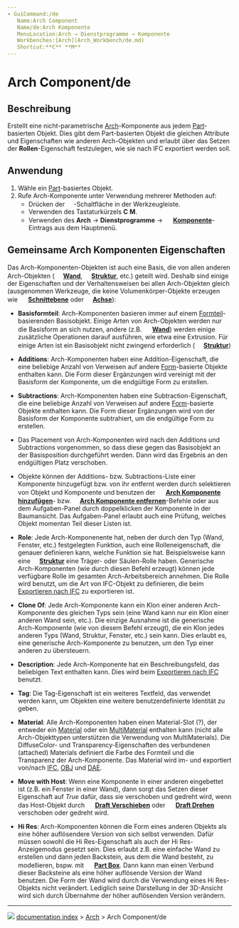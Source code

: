 ```yaml
---
- GuiCommand:/de
   Name:Arch Component
   Name/de:Arch Komponente
‎   MenuLocation:Arch → Dienstprogramme → Komponente
   Workbenches:[Arch](Arch_Workbench/de.md)
   Shortcut:**C** **M‏‎**
---
```


# Arch Component/de

## Beschreibung

Erstellt eine nicht-parametrische [Arch](Arch_Workbench/de.md)-Komponente aus jedem [Part](Part_Workbench/de.md)-basierten Objekt. Dies gibt dem Part-basierten Objekt die gleichen Attribute und Eigenschaften wie anderen Arch-Objekten und erlaubt über das Setzen der **Rollen**-Eigenschaft festzulegen, wie sie nach IFC exportiert werden soll.

## Anwendung

1.  Wähle ein [Part](Part_Workbench/de.md)-basiertes Objekt.
2.  Rufe Arch-Komponente unter Verwendung mehrerer Methoden auf:
    -   Drücken der **<img src="images/Arch_Component.svg" width=16px>**-Schaltfläche in der Werkzeugleiste.
    -   Verwenden des Tastaturkürzels **C** **M**.
    -   Verwenden des **Arch** → **Dienstprogramme** → **<img src="images/Arch_Component.svg" width=16px> [Komponente](Arch_Component/de.md)**-Eintrags aus dem Hauptmenü.

## Gemeinsame Arch Komponenten Eigenschaften 

Das Arch-Komponenten-Objekten ist auch eine Basis, die von allen anderen Arch-Objekten (**<img src="images/Arch_Wall.svg" width=16px> [Wand](Arch_Wall/de.md)**, **<img src="images/Arch_Structure.svg" width=16px>[Struktur](Arch_Structure/de.md)**, etc.) geteilt wird. Deshalb sind einige der Eigenschaften und der Verhaltensweisen bei allen Arch-Objekten gleich (ausgenommen Werkzeuge, die keine Volumenkörper-Objekte erzeugen wie **<img src="images/Arch_SectionPlane.svg" width=16px> [Schnittebene](Arch_SectionPlane/de.md)** oder **<img src="images/Arch_Axis.svg" width=16px>[Achse](Arch_Axis/de.md)**):

-   **Basisformteil**: Arch-Komponenten basieren immer auf einem [Formteil](Part_Workbench/de.md)-basierenden Basisobjekt. Einige Arten von Arch-Objekten werden nur die Basisform an sich nutzen, andere (z.B. **<img src="images/Arch_Wall.svg" width=16px> [Wand](Arch_Wall/de.md)**) werden einige zusätzliche Operationen darauf ausführen, wie etwa eine Extrusion. Für einige Arten ist ein Basisobjekt nicht zwingend erforderlich (**<img src="images/Arch_Structure.svg" width=16px> [Struktur](Arch_Structure/de.md)**)

-   **Additions**: Arch-Komponenten haben eine Addition-Eigenschaft, die eine beliebige Anzahl von Verweisen auf andere [Form](Part_Workbench/de.md)-basierte Objekte enthalten kann. Die Form dieser Ergänzungen wird vereinigt mit der Basisform der Komponente, um die endgültige Form zu erstellen.

-   **Subtractions**: Arch-Komponenten haben eine Subtraction-Eigenschaft, die eine beliebige Anzahl von Verweisen auf andere [Form](Part_Workbench/de.md)-basierte Objekte enthalten kann. Die Form dieser Ergänzungen wird von der Basisform der Komponente subtrahiert, um die endgültige Form zu erstellen.

-   Das Placement von Arch-Komponenten wird nach den Additions und Subtractions vorgenommen, so dass diese gegen das Basisobjekt an der Basisposition durchgeführt werden. Dann wird das Ergebnis an den endgültigen Platz verschoben.


<div class="mw-translate-fuzzy">

-   Objekte können der Additions- bzw. Subtractions-Liste einer Komponente hinzugefügt bzw. von ihr entfernt werden durch selektieren von Objekt und Komponente und benutzen der **<img src="images/Arch_Add.svg" width=16px> [Arch Komponente hinzufügen](Arch_Add/de.md)**- bzw. **<img src="images/Arch_Remove.svg" width=16px>[Arch Komponente entfernen](Arch_Remove/de.md)**-Befehle oder aus dem Aufgaben-Panel durch doppelklicken der Komponente in der Baumansicht. Das Aufgaben-Panel erlaubt auch eine Prüfung, welches Objekt momentan Teil dieser Listen ist.


</div>

-   **Role**: Jede Arch-Komponenente hat, neben der durch den Typ (Wand, Fenster, etc.) festgelegten Funktion, auch eine Rolleneigenschaft, die genauer definieren kann, welche Funktion sie hat. Beispielsweise kann eine **<img src="images/Arch_Structure.svg" width=16px>[Struktur](Arch_Structure/de.md)** eine Träger- oder Säulen-Rolle haben. Generische Arch-Komponenten (wie durch diesen Befehl erzeugt) können jede verfügbare Rolle im gesamten Arch-Arbeitsbereich annehmen. Die Rolle wird benutzt, um die Art von IFC-Objekt zu definieren, die beim [Exportieren nach IFC](Arch_IFC/de.md) zu exportieren ist.

-   **Clone Of**: Jede Arch-Komponente kann ein Klon einer anderen Arch-Komponente des gleichen Typs sein (eine Wand kann nur ein Klon einer anderen Wand sein, etc.). Die einzige Ausnahme ist die generische Arch-Komponente (wie von diesem Befehl erzeugt), die ein Klon jedes anderen Typs (Wand, Struktur, Fenster, etc.) sein kann. Dies erlaubt es, eine generische Arch-Komponente zu benutzen, um den Typ einer anderen zu übersteuern.

-   **Description**: Jede Arch-Komponente hat ein Beschreibungsfeld, das beliebigen Text enthalten kann. Dies wird beim [Exportieren nach IFC](Arch_IFC/de.md) benutzt.

-   **Tag**: Die Tag-Eigenschaft ist ein weiteres Textfeld, das verwendet werden kann, um Objekten eine weitere benutzerdefinierte Identität zu geben.


<div class="mw-translate-fuzzy">

-   **Material**: Alle Arch-Komponenten haben einen Material-Slot (?), der entweder ein [Material](Arch_SetMaterial/de.md) oder ein [MultiMaterial](Arch_MultiMaterial/de.md) enthalten kann (nicht alle Arch-Objekttypen unterstützen die Verwendung von MultiMaterials). Die DiffuseColor- und Transparency-Eigenschaften des verbundenen (attached) Materials definiert die Farbe des Formteil und die Transparenz der Arch-Komponente. Das Material wird im- und exportiert von/nach [IFC](Arch_IFC/de.md), [OBJ](Arch_OBJ/de.md) und [DAE](Arch_DAE/de.md).


</div>

-   **Move with Host**: Wenn eine Komponente in einer anderen eingebettet ist (z.B. ein Fenster in einer Wand), dann sorgt das Setzen dieser Eigenschaft auf *True* dafür, dass sie verschoben und gedreht wird, wenn das Host-Objekt durch **<img src="images/Draft_Move.svg" width=16px> [Draft Verschieben](Draft_Move/de.md)** oder **<img src="images/Draft_Rotate.svg" width=16px> [Draft Drehen](Draft_Rotate/de.md)** verschoben oder gedreht wird.


<div class="mw-translate-fuzzy">

-   **Hi Res**: Arch-Komponenten können die Form eines anderen Objekts als eine höher auflösendere Version von sich selbst verwenden. Dafür müssen sowohl die Hi Res-Eigenschaft als auch der Hi Res-Anzeigemodus gesetzt sein. Dies erlaubt z.B. eine einfache Wand zu erstellen und dann jeden Backstein, aus dem die Wand besteht, zu modellieren, bspw. mit **<img src="images/Part_Box.svg" width=16px> [Part Box](Part_Box/de.md)**. Dann kann man einen Verbund dieser Backsteine als eine höher auflösende Version der Wand benutzen. Die Form der Wand wird durch die Verwendung eines Hi Res-Objekts nicht verändert. Lediglich seine Darstellung in der 3D-Ansicht wird sich durch Übernahme der höher auflösenden Version verändern.


</div>



---
![](images/Right_arrow.png) [documentation index](../README.md) > [Arch](Arch_Workbench.md) > Arch Component/de
